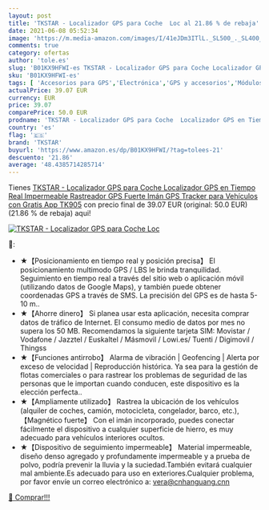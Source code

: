 ```yaml
---
layout: post
title: 'TKSTAR - Localizador GPS para Coche  Loc al 21.86 % de rebaja'
date: 2021-06-08 05:52:34
image: 'https://m.media-amazon.com/images/I/41eJDm3ITlL._SL500_._SL400_.jpg'
comments: true
category: ofertas
author: 'tole.es'
slug: 'B01KX9HFWI-es TKSTAR - Localizador GPS para Coche Localizador GPS en...'
sku: 'B01KX9HFWI-es'
tags: [ 'Accesorios para GPS','Electrónica','GPS y accesorios','Módulos receptor GPS','gps','tkstar', ]
actualPrice: 39.07 EUR
currency: EUR
price: 39.07
comparePrice: 50.0 EUR
prodname: 'TKSTAR - Localizador GPS para Coche  Localizador GPS en Tiempo Real Impermeable Rastreador GPS Fuerte Imán GPS Tracker para Vehículos con Gratis App TK905'
country: 'es'
flag: '🇪🇸'
brand: 'TKSTAR'
buyurl: 'https://www.amazon.es/dp/B01KX9HFWI/?tag=tolees-21'
descuento: '21.86'
average: '48.4385714285714'
---
```


Tienes [TKSTAR - Localizador GPS para Coche  Localizador GPS en Tiempo Real Impermeable Rastreador GPS Fuerte Imán GPS Tracker para Vehículos con Gratis App TK905](https://www.amazon.es/dp/B01KX9HFWI/?tag=tolees-21) con precio final de  39.07 EUR (original: 50.0 EUR) (21.86 %  de rebaja) aqui!

[![TKSTAR - Localizador GPS para Coche  Loc](https://m.media-amazon.com/images/I/41eJDm3ITlL._SL500_._SL400_.jpg)](https://www.amazon.es/dp/B01KX9HFWI/?tag=tolees-21)

🔎:

- ★【Posicionamiento en tiempo real y posición precisa】 El posicionamiento multimodo GPS / LBS le brinda tranquilidad. Seguimiento en tiempo real a través del sitio web o aplicación móvil (utilizando datos de Google Maps), y también puede obtener coordenadas GPS a través de SMS. La precisión del GPS es de hasta 5-10 m..
- ★【Ahorre dinero】 Si planea usar esta aplicación, necesita comprar datos de tráfico de Internet. El consumo medio de datos por mes no supera los 50 MB. Recomendamos la siguiente tarjeta SIM: Movistar / Vodafone / Jazztel / Euskaltel / Másmovil / Lowi.es/ Tuenti / Digimovil / Thingss
- ★【Funciones antirrobo】 Alarma de vibración | Geofencing | Alerta por exceso de velocidad | Reproducción histórica. Ya sea para la gestión de flotas comerciales o para rastrear los problemas de seguridad de las personas que le importan cuando conducen, este dispositivo es la elección perfecta..
- ★【Ampliamente utilizado】 Rastrea la ubicación de los vehículos (alquiler de coches, camión, motocicleta, congelador, barco, etc.), 【Magnético fuerte】 Con el imán incorporado, puedes conectar fácilmente el dispositivo a cualquier superficie de hierro, es muy adecuado para vehículos interiores ocultos.
- ★【Dispositivo de seguimiento impermeable】 Material impermeable, diseño denso agregado y profundamente impermeable y a prueba de polvo, podría prevenir la lluvia y la suciedad.También evitará cualquier mal ambiente.Es adecuado para uso en exteriores.Cualquier problema, por favor envíe un correo electrónico a: vera@cnhanguang.cnn

[🛒 Comprar!!!](https://www.amazon.es/dp/B01KX9HFWI/?tag=tolees-21)
